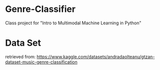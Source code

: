 # Genre-Classifier
Class project for "Intro to Multimodal Machine Learning in Python" 


# Data Set
retrieved from: https://www.kaggle.com/datasets/andradaolteanu/gtzan-dataset-music-genre-classification
